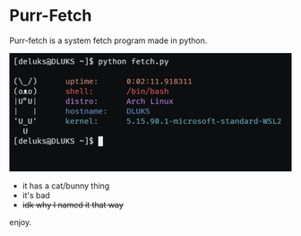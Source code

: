 # Purr-Fetch

Purr-fetch is a system fetch program made in python.

![](https://github.com/DeLuks2006/Purr-Fetch/blob/main/Screen-from-WSL.png)

- it has a cat/bunny thing
- it's bad
- ~~idk why I named it that way~~

enjoy.

